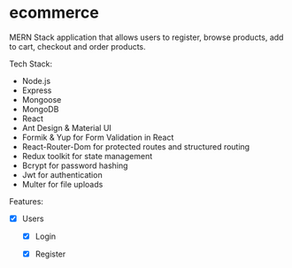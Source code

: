 # ecommerce
 MERN Stack application that allows users to register, browse products, add to cart, checkout and order products.
 
 Tech Stack:
 - Node.js
 - Express
 - Mongoose
 - MongoDB
 - React
 - Ant Design & Material UI
 - Formik & Yup for Form Validation in React
 - React-Router-Dom for protected routes and structured routing
 - Redux toolkit for state management
 - Bcrypt for password hashing
 - Jwt for authentication
 - Multer for file uploads
 
 Features:
 - [x]  Users
    - [x] Login
    - [x] Register
 
 
